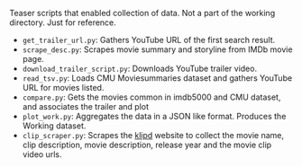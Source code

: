 Teaser scripts that enabled collection of data. Not a part of the working directory. Just for reference. <br>

<ul>
<li><code>get_trailer_url.py</code>: Gathers YouTube URL of the first search result.</li>
<li><code>scrape_desc.py</code>: Scrapes movie summary and storyline from IMDb movie page.</li>
<li><code>download_trailer_script.py</code>: Downloads YouTube trailer video.</li>
<li><code>read_tsv.py</code>: Loads CMU Moviesummaries dataset and gathers YouTube URL for movies listed.</li>
<li><code>compare.py</code>: Gets the movies common in imdb5000 and CMU dataset, and associates the trailer and plot</li>
<li><code>plot_work.py</code>: Aggregates the data in a JSON like format. Produces the Working dataset.</li>
<li><code>clip_scraper.py</code>: Scrapes the <a href="http://klipd.com">klipd</a> website to collect the movie name, clip description, movie description, release year and the movie clip video urls.</li>
</ul>


